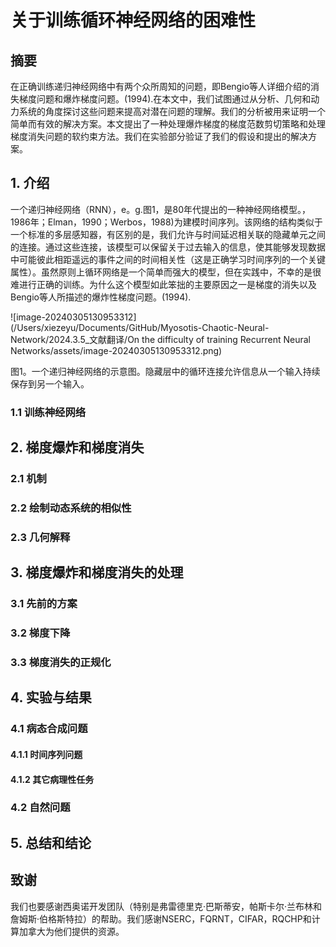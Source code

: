 # 关于训练循环神经网络的困难性

## 摘要

在正确训练递归神经网络中有两个众所周知的问题，即Bengio等人详细介绍的消失梯度问题和爆炸梯度问题。(1994).在本文中，我们试图通过从分析、几何和动力系统的角度探讨这些问题来提高对潜在问题的理解。我们的分析被用来证明一个简单而有效的解决方案。本文提出了一种处理爆炸梯度的梯度范数剪切策略和处理梯度消失问题的软约束方法。我们在实验部分验证了我们的假设和提出的解决方案。

## 1. 介绍

一个递归神经网络（RNN），e。g.图1，是80年代提出的一种神经网络模型。，1986年；Elman，1990；Werbos，1988)为建模时间序列。该网络的结构类似于一个标准的多层感知器，有区别的是，我们允许与时间延迟相关联的隐藏单元之间的连接。通过这些连接，该模型可以保留关于过去输入的信息，使其能够发现数据中可能彼此相距遥远的事件之间的时间相关性（这是正确学习时间序列的一个关键属性）。虽然原则上循环网络是一个简单而强大的模型，但在实践中，不幸的是很难进行正确的训练。为什么这个模型如此笨拙的主要原因之一是梯度的消失以及Bengio等人所描述的爆炸性梯度问题。(1994).

![image-20240305130953312](/Users/xiezeyu/Documents/GitHub/Myosotis-Chaotic-Neural-Network/2024.3.5_文献翻译/On the difficulty of training Recurrent Neural Networks/assets/image-20240305130953312.png)

图1。一个递归神经网络的示意图。隐藏层中的循环连接允许信息从一个输入持续保存到另一个输入。

### 1.1 训练神经网络

## 2. 梯度爆炸和梯度消失

### 2.1 机制

### 2.2 绘制动态系统的相似性

### 2.3 几何解释

## 3. 梯度爆炸和梯度消失的处理

### 3.1 先前的方案

### 3.2 梯度下降

### 3.3 梯度消失的正规化

## 4. 实验与结果

### 4.1 病态合成问题

#### 4.1.1 时间序列问题

#### 4.1.2 其它病理性任务

### 4.2 自然问题

## 5. 总结和结论

## 致谢

我们也要感谢西奥诺开发团队（特别是弗雷德里克·巴斯蒂安，帕斯卡尔·兰布林和詹姆斯·伯格斯特拉）的帮助。我们感谢NSERC，FQRNT，CIFAR，RQCHP和计算加拿大为他们提供的资源。
